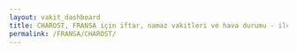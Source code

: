 ```yaml
---
layout: vakit_dashboard
title: CHAROST, FRANSA için iftar, namaz vakitleri ve hava durumu - ilçe/eyalet seç
permalink: /FRANSA/CHAROST/
---
```


<script type="text/javascript">
  var GLOBAL_COUNTRY = 'FRANSA';
  var GLOBAL_CITY = 'CHAROST';
  var GLOBAL_STATE = '';
  var lat = 72;
  var lon = 21;
</script>
